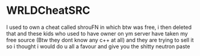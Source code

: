 # WRLDCheatSRC
I used to own a cheat called shrouFN in which btw was free, i then deleted that and these kids who used to have owner on ym server have taken my free source (Btw they dont know any c++ at all) and they are trying to sell it so i thought i would do u all a favour and give you the shitty neutron paste
